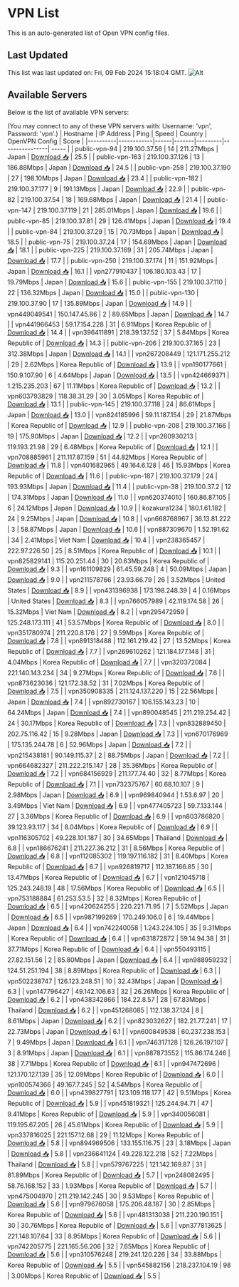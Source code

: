 # VPN List

This is an auto-generated list of Open VPN config files.

## Last Updated

This list was last updated on: Fri, 09 Feb 2024 15:18:04 GMT.
![Alt](https://repobeats.axiom.co/api/embed/186b98318ef1479477931607c1ad7d823f12451f.svg "Repobeats analytics image")

## Available Servers

Below is the list of available VPN servers:

(You may connect to any of these VPN servers with: Username: 'vpn', Password: 'vpn'.)
| Hostname | IP Address | Ping | Speed | Country | OpenVPN Config | Score |
|----------|------------|------|-------|---------|----------------| ----- |
| public-vpn-94 | 219.100.37.56 | 14 | 211.27Mbps | Japan | [Download 📥](./configs/server_0_JP.ovpn) | 25.5 |
| public-vpn-163 | 219.100.37.126 | 13 | 186.88Mbps | Japan | [Download 📥](./configs/server_1_JP.ovpn) | 24.5 |
| public-vpn-258 | 219.100.37.190 | 27 | 198.10Mbps | Japan | [Download 📥](./configs/server_2_JP.ovpn) | 23.4 |
| public-vpn-182 | 219.100.37.177 | 9 | 191.13Mbps | Japan | [Download 📥](./configs/server_3_JP.ovpn) | 22.9 |
| public-vpn-82 | 219.100.37.54 | 18 | 169.68Mbps | Japan | [Download 📥](./configs/server_4_JP.ovpn) | 21.4 |
| public-vpn-147 | 219.100.37.119 | 21 | 285.01Mbps | Japan | [Download 📥](./configs/server_5_JP.ovpn) | 19.6 |
| public-vpn-85 | 219.100.37.81 | 29 | 126.41Mbps | Japan | [Download 📥](./configs/server_6_JP.ovpn) | 19.4 |
| public-vpn-84 | 219.100.37.29 | 15 | 70.73Mbps | Japan | [Download 📥](./configs/server_7_JP.ovpn) | 18.5 |
| public-vpn-75 | 219.100.37.24 | 17 | 154.69Mbps | Japan | [Download 📥](./configs/server_8_JP.ovpn) | 18.1 |
| public-vpn-225 | 219.100.37.169 | 31 | 205.74Mbps | Japan | [Download 📥](./configs/server_9_JP.ovpn) | 17.7 |
| public-vpn-250 | 219.100.37.174 | 11 | 151.92Mbps | Japan | [Download 📥](./configs/server_10_JP.ovpn) | 16.1 |
| vpn277910437 | 106.180.103.43 | 17 | 19.79Mbps | Japan | [Download 📥](./configs/server_11_JP.ovpn) | 15.6 |
| public-vpn-155 | 219.100.37.110 | 22 | 136.32Mbps | Japan | [Download 📥](./configs/server_12_JP.ovpn) | 15.0 |
| public-vpn-130 | 219.100.37.90 | 17 | 135.89Mbps | Japan | [Download 📥](./configs/server_13_JP.ovpn) | 14.9 |
| vpn449049541 | 150.147.45.86 | 2 | 89.65Mbps | Japan | [Download 📥](./configs/server_14_JP.ovpn) | 14.7 |
| vpn441966453 | 59.17.154.228 | 31 | 6.91Mbps | Korea Republic of | [Download 📥](./configs/server_15_KR.ovpn) | 14.4 |
| vpn396411891 | 218.39.137.52 | 37 | 5.84Mbps | Korea Republic of | [Download 📥](./configs/server_16_KR.ovpn) | 14.3 |
| public-vpn-206 | 219.100.37.165 | 23 | 312.38Mbps | Japan | [Download 📥](./configs/server_17_JP.ovpn) | 14.1 |
| vpn267208449 | 121.171.255.212 | 29 | 2.62Mbps | Korea Republic of | [Download 📥](./configs/server_18_KR.ovpn) | 13.9 |
| vpn190177661 | 150.9.107.90 | 6 | 4.64Mbps | Japan | [Download 📥](./configs/server_19_JP.ovpn) | 13.5 |
| vpn424669371 | 1.215.235.203 | 67 | 11.11Mbps | Korea Republic of | [Download 📥](./configs/server_20_KR.ovpn) | 13.2 |
| vpn603793829 | 118.38.31.29 | 30 | 3.05Mbps | Korea Republic of | [Download 📥](./configs/server_21_KR.ovpn) | 13.1 |
| public-vpn-145 | 219.100.37.118 | 24 | 86.61Mbps | Japan | [Download 📥](./configs/server_22_JP.ovpn) | 13.0 |
| vpn824185996 | 59.11.187.154 | 29 | 21.87Mbps | Korea Republic of | [Download 📥](./configs/server_23_KR.ovpn) | 12.9 |
| public-vpn-208 | 219.100.37.166 | 19 | 175.90Mbps | Japan | [Download 📥](./configs/server_24_JP.ovpn) | 12.2 |
| vpn260930213 | 119.193.21.98 | 29 | 6.48Mbps | Korea Republic of | [Download 📥](./configs/server_25_KR.ovpn) | 12.1 |
| vpn708885961 | 211.117.87.159 | 51 | 44.82Mbps | Korea Republic of | [Download 📥](./configs/server_26_KR.ovpn) | 11.8 |
| vpn401682965 | 49.164.6.128 | 46 | 15.93Mbps | Korea Republic of | [Download 📥](./configs/server_27_KR.ovpn) | 11.6 |
| public-vpn-187 | 219.100.37.179 | 24 | 193.93Mbps | Japan | [Download 📥](./configs/server_28_JP.ovpn) | 11.4 |
| public-vpn-38 | 219.100.37.2 | 12 | 174.31Mbps | Japan | [Download 📥](./configs/server_29_JP.ovpn) | 11.0 |
| vpn620374010 | 160.86.87.105 | 6 | 24.12Mbps | Japan | [Download 📥](./configs/server_30_JP.ovpn) | 10.9 |
| kozakura1234 | 180.1.61.182 | 24 | 9.25Mbps | Japan | [Download 📥](./configs/server_31_JP.ovpn) | 10.8 |
| vpn668768967 | 36.13.81.222 | 3 | 58.87Mbps | Japan | [Download 📥](./configs/server_32_JP.ovpn) | 10.6 |
| vpn887309670 | 1.52.191.62 | 34 | 2.41Mbps | Viet Nam | [Download 📥](./configs/server_33_VN.ovpn) | 10.4 |
| vpn238365457 | 222.97.226.50 | 25 | 8.51Mbps | Korea Republic of | [Download 📥](./configs/server_34_KR.ovpn) | 10.1 |
| vpn825829141 | 115.20.251.44 | 30 | 20.63Mbps | Korea Republic of | [Download 📥](./configs/server_35_KR.ovpn) | 9.3 |
| vpn161109829 | 61.45.59.248 | 4 | 50.09Mbps | Japan | [Download 📥](./configs/server_36_JP.ovpn) | 9.0 |
| vpn211578766 | 23.93.66.79 | 26 | 3.52Mbps | United States | [Download 📥](./configs/server_37_US.ovpn) | 8.9 |
| vpn431396938 | 173.198.248.39 | 4 | 0.16Mbps | United States | [Download 📥](./configs/server_38_US.ovpn) | 8.3 |
| vpn766057989 | 42.119.174.58 | 26 | 15.32Mbps | Viet Nam | [Download 📥](./configs/server_39_VN.ovpn) | 8.2 |
| vpn295472959 | 125.248.173.111 | 41 | 53.57Mbps | Korea Republic of | [Download 📥](./configs/server_40_KR.ovpn) | 8.0 |
| vpn351780974 | 211.220.8.176 | 27 | 9.59Mbps | Korea Republic of | [Download 📥](./configs/server_41_KR.ovpn) | 7.8 |
| vpn891318488 | 112.161.219.42 | 27 | 13.52Mbps | Korea Republic of | [Download 📥](./configs/server_42_KR.ovpn) | 7.7 |
| vpn269610262 | 121.184.177.148 | 31 | 4.04Mbps | Korea Republic of | [Download 📥](./configs/server_43_KR.ovpn) | 7.7 |
| vpn320372084 | 221.140.143.234 | 34 | 9.27Mbps | Korea Republic of | [Download 📥](./configs/server_44_KR.ovpn) | 7.6 |
| vpn873623036 | 121.172.38.52 | 31 | 7.02Mbps | Korea Republic of | [Download 📥](./configs/server_45_KR.ovpn) | 7.5 |
| vpn350908335 | 211.124.137.220 | 15 | 22.56Mbps | Japan | [Download 📥](./configs/server_46_JP.ovpn) | 7.4 |
| vpn892730167 | 106.155.143.23 | 10 | 64.24Mbps | Japan | [Download 📥](./configs/server_47_JP.ovpn) | 7.4 |
| vpn890048545 | 211.219.254.42 | 24 | 30.17Mbps | Korea Republic of | [Download 📥](./configs/server_48_KR.ovpn) | 7.3 |
| vpn832889450 | 202.75.116.42 | 15 | 9.28Mbps | Japan | [Download 📥](./configs/server_49_JP.ovpn) | 7.3 |
| vpn670176969 | 175.135.244.78 | 6 | 52.96Mbps | Japan | [Download 📥](./configs/server_50_JP.ovpn) | 7.2 |
| vpn215438181 | 90.149.115.37 | 2 | 88.75Mbps | Japan | [Download 📥](./configs/server_51_JP.ovpn) | 7.2 |
| vpn664682327 | 211.222.215.147 | 28 | 35.36Mbps | Korea Republic of | [Download 📥](./configs/server_52_KR.ovpn) | 7.2 |
| vpn684156929 | 211.177.74.40 | 32 | 8.77Mbps | Korea Republic of | [Download 📥](./configs/server_53_KR.ovpn) | 7.1 |
| vpn732375767 | 60.68.10.107 | 9 | 2.98Mbps | Japan | [Download 📥](./configs/server_54_JP.ovpn) | 6.9 |
| vpn969840944 | 1.53.6.97 | 20 | 3.49Mbps | Viet Nam | [Download 📥](./configs/server_55_VN.ovpn) | 6.9 |
| vpn477405723 | 59.7.133.144 | 27 | 3.36Mbps | Korea Republic of | [Download 📥](./configs/server_56_KR.ovpn) | 6.9 |
| vpn803786820 | 39.123.93.117 | 34 | 8.04Mbps | Korea Republic of | [Download 📥](./configs/server_57_KR.ovpn) | 6.9 |
| vpn116305702 | 49.228.101.187 | 30 | 34.65Mbps | Thailand | [Download 📥](./configs/server_58_TH.ovpn) | 6.8 |
| vpn186676241 | 211.227.36.212 | 31 | 8.56Mbps | Korea Republic of | [Download 📥](./configs/server_59_KR.ovpn) | 6.8 |
| vpn112085302 | 119.197.116.182 | 31 | 8.40Mbps | Korea Republic of | [Download 📥](./configs/server_60_KR.ovpn) | 6.7 |
| vpn926819717 | 112.187.166.85 | 30 | 13.47Mbps | Korea Republic of | [Download 📥](./configs/server_61_KR.ovpn) | 6.7 |
| vpn121045718 | 125.243.248.19 | 48 | 17.56Mbps | Korea Republic of | [Download 📥](./configs/server_62_KR.ovpn) | 6.5 |
| vpn753188884 | 61.253.53.5 | 32 | 8.32Mbps | Korea Republic of | [Download 📥](./configs/server_63_KR.ovpn) | 6.5 |
| vpn420624255 | 220.221.71.95 | 7 | 5.52Mbps | Japan | [Download 📥](./configs/server_64_JP.ovpn) | 6.5 |
| vpn987199269 | 170.249.106.0 | 6 | 19.44Mbps | Japan | [Download 📥](./configs/server_65_JP.ovpn) | 6.4 |
| vpn742240058 | 1.243.224.105 | 35 | 9.31Mbps | Korea Republic of | [Download 📥](./configs/server_66_KR.ovpn) | 6.4 |
| vpn631872872 | 59.14.94.38 | 31 | 37.71Mbps | Korea Republic of | [Download 📥](./configs/server_67_KR.ovpn) | 6.4 |
| vpn550493115 | 27.82.151.56 | 2 | 85.80Mbps | Japan | [Download 📥](./configs/server_68_JP.ovpn) | 6.4 |
| vpn988959232 | 124.51.251.194 | 38 | 8.89Mbps | Korea Republic of | [Download 📥](./configs/server_69_KR.ovpn) | 6.3 |
| vpn502238747 | 126.123.248.51 | 10 | 32.43Mbps | Japan | [Download 📥](./configs/server_70_JP.ovpn) | 6.3 |
| vpn147796427 | 49.142.106.63 | 32 | 26.26Mbps | Korea Republic of | [Download 📥](./configs/server_71_KR.ovpn) | 6.2 |
| vpn438342866 | 184.22.8.57 | 28 | 67.83Mbps | Thailand | [Download 📥](./configs/server_72_TH.ovpn) | 6.2 |
| vpn451268085 | 112.138.37.124 | 8 | 8.61Mbps | Japan | [Download 📥](./configs/server_73_JP.ovpn) | 6.2 |
| vpn823032627 | 182.21.77.241 | 17 | 22.73Mbps | Japan | [Download 📥](./configs/server_74_JP.ovpn) | 6.1 |
| vpn600849538 | 60.237.238.153 | 7 | 9.49Mbps | Japan | [Download 📥](./configs/server_75_JP.ovpn) | 6.1 |
| vpn746317128 | 126.26.197.107 | 3 | 8.91Mbps | Japan | [Download 📥](./configs/server_76_JP.ovpn) | 6.1 |
| vpn887873552 | 115.86.174.246 | 38 | 7.71Mbps | Korea Republic of | [Download 📥](./configs/server_77_KR.ovpn) | 6.1 |
| vpn947472696 | 121.170.127.139 | 35 | 12.09Mbps | Korea Republic of | [Download 📥](./configs/server_78_KR.ovpn) | 6.0 |
| vpn100574366 | 49.167.7.245 | 52 | 4.54Mbps | Korea Republic of | [Download 📥](./configs/server_79_KR.ovpn) | 6.0 |
| vpn439827791 | 123.109.118.177 | 42 | 9.51Mbps | Korea Republic of | [Download 📥](./configs/server_80_KR.ovpn) | 5.9 |
| vpn451819321 | 125.244.94.71 | 47 | 9.41Mbps | Korea Republic of | [Download 📥](./configs/server_81_KR.ovpn) | 5.9 |
| vpn340056081 | 119.195.67.205 | 26 | 45.61Mbps | Korea Republic of | [Download 📥](./configs/server_82_KR.ovpn) | 5.9 |
| vpn337816025 | 221.157.12.68 | 29 | 11.12Mbps | Korea Republic of | [Download 📥](./configs/server_83_KR.ovpn) | 5.8 |
| vpn894969506 | 133.155.116.75 | 23 | 3.18Mbps | Japan | [Download 📥](./configs/server_84_JP.ovpn) | 5.8 |
| vpn236641124 | 49.228.122.218 | 52 | 7.22Mbps | Thailand | [Download 📥](./configs/server_85_TH.ovpn) | 5.8 |
| vpn579767225 | 121.142.169.87 | 31 | 81.89Mbps | Korea Republic of | [Download 📥](./configs/server_86_KR.ovpn) | 5.7 |
| vpn248082495 | 58.76.168.152 | 33 | 1.93Mbps | Korea Republic of | [Download 📥](./configs/server_87_KR.ovpn) | 5.7 |
| vpn475004970 | 211.219.142.245 | 30 | 9.53Mbps | Korea Republic of | [Download 📥](./configs/server_88_KR.ovpn) | 5.6 |
| vpn979676058 | 175.206.48.187 | 30 | 2.85Mbps | Korea Republic of | [Download 📥](./configs/server_89_KR.ovpn) | 5.6 |
| vpn481313038 | 211.220.190.151 | 30 | 30.76Mbps | Korea Republic of | [Download 📥](./configs/server_90_KR.ovpn) | 5.6 |
| vpn377813625 | 221.148.107.64 | 33 | 8.95Mbps | Korea Republic of | [Download 📥](./configs/server_91_KR.ovpn) | 5.6 |
| vpn742205775 | 221.165.56.206 | 32 | 7.65Mbps | Korea Republic of | [Download 📥](./configs/server_92_KR.ovpn) | 5.6 |
| vpn310576248 | 219.241.120.226 | 34 | 33.88Mbps | Korea Republic of | [Download 📥](./configs/server_93_KR.ovpn) | 5.5 |
| vpn545882156 | 218.237.104.19 | 98 | 3.00Mbps | Korea Republic of | [Download 📥](./configs/server_94_KR.ovpn) | 5.5 |
